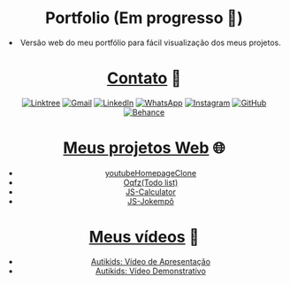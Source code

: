 <div align="center">
  
  # Portfolio (Em progresso 🔨)
  + Versão web do meu portfólio para fácil visualização dos meus projetos. 
  
  # [Contato](https://linktr.ee/sampereirabrt) 📧
  [![Linktree](https://img.shields.io/badge/linktree-1de9b6?style=for-the-badge&logo=linktree&logoColor=white)](https://linktr.ee/sampereirabrt)
  [![Gmail](https://img.shields.io/badge/Gmail-D14836?style=for-the-badge&logo=gmail&logoColor=white)](mailto:samu.barreto2004@gmail.com)
  [![LinkedIn](https://img.shields.io/badge/linkedin-%230077B5.svg?style=for-the-badge&logo=linkedin&logoColor=white)](https://www.linkedin.com/in/samubarreto/)
  [![WhatsApp](https://img.shields.io/badge/WhatsApp-25D366?style=for-the-badge&logo=whatsapp&logoColor=white)](https://api.whatsapp.com/send?phone=5514997973585)
  [![Instagram](https://img.shields.io/badge/Instagram-%23E4405F.svg?style=for-the-badge&logo=Instagram&logoColor=white)](https://www.instagram.com/sampereirabrt/)
  [![GitHub](https://img.shields.io/badge/github-%23121011.svg?style=for-the-badge&logo=github&logoColor=white)](https://github.com/samubarreto)
  [![Behance](https://img.shields.io/badge/Behance-1769ff?style=for-the-badge&logo=behance&logoColor=white)](https://www.behance.net/sampbrtdesign)
  
  # [Meus projetos Web](https://linktr.ee/sampereirabrt) 🌐
  + [youtubeHomepageClone](https://samubarreto.github.io/youtubeHomepageClone/)
  + [Oqfz(Todo list)](https://samubarreto.github.io/Oqfz-Todo-list/)
  + [JS-Calculator](https://samubarreto.github.io/js-calculator/)
  + [JS-Jokempô](https://samubarreto.github.io/js-jokempo/)
  
  # [Meus vídeos](https://linktr.ee/sampereirabrt) 🎥
  + [Autikids: Vídeo de Apresentação](https://www.youtube.com/watch?v=gwaOvcCb9-w)
  + [Autikids: Vídeo Demonstrativo](https://www.youtube.com/watch?v=HsBhddAzQME)

</div>
